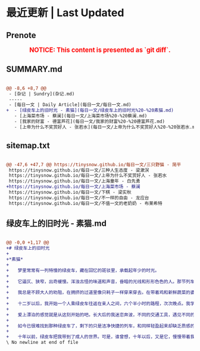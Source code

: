 # 最近更新 | Last Updated

## Prenote

<p style="font-size: larger; font-weight: bold; color: red; text-align: center;">NOTICE: This content is presented as `git diff`.</p>

## SUMMARY.md

```diff

@@ -8,6 +8,7 @@
 - [杂记 | Sundry](杂记.md)
 -----
 - [每日一文 | Daily Article](每日一文/每日一文.md)
+  - [绿皮车上的旧时光 - 素猫](每日一文/绿皮车上的旧时光%20-%20素猫.md)
   - [上海菜市场 - 蔡澜](每日一文/上海菜市场%20-%20蔡澜.md)
   - [我家的财富 - 德富芦花](每日一文/我家的财富%20-%20德富芦花.md)
   - [上帝为什么不奖赏好人 - 张若水](每日一文/上帝为什么不奖赏好人%20-%20张若水.md)
```

## sitemap.txt

```diff

@@ -47,6 +47,7 @@ https://tinysnow.github.io/每日一文/三只野猫 - 简平
 https://tinysnow.github.io/每日一文/三种人生态度 - 梁漱溟
 https://tinysnow.github.io/每日一文/上帝为什么不奖赏好人 - 张若水
 https://tinysnow.github.io/每日一文/上海童年 - 白先勇
+https://tinysnow.github.io/每日一文/上海菜市场 - 蔡澜
 https://tinysnow.github.io/每日一文/下棋 - 梁实秋
 https://tinysnow.github.io/每日一文/不一样的自由 - 龙应台
 https://tinysnow.github.io/每日一文/不值一文的老奶奶 - 布莱希特
```

## 绿皮车上的旧时光 - 素猫.md

```diff

@@ -0,0 +1,17 @@
+# 绿皮车上的旧时光
+
+*素猫*
+
+　　梦里常常有一列特慢的绿皮车，藏在回忆的斑驳里，承载起年少的时光。
+
+　　它逼仄、狭窄，出奇缓慢。浑浊古怪的味道和声音，昏暗的光线和形形色色的人。那节列车上，有脱了鞋喝酒打扑克聊天的、看杂志睡觉的、给婴儿喂奶的，还有过一个送客上车却被滞留在车上无奈抽烟的胖子。
+
+　　我总是不顾大人的劝阻，在拥挤的过道里像只耗子一样穿来穿去。在带着鸡和新鲜蔬菜的婆婆那里讨要一只梨。趴在一个孕妇阿姨肚子上听小宝宝的声音。那是一个微缩而直接的世界，挟裹着活色生香朝毫无防备的小小的我，扑面而来。毫无疑问，我人生中重要的几次瞬间成长，有几次，就是在这里完成的。
+
+　　十二岁以后，我开始一个人乘绿皮车往返在亲人之间，六个半小时的路程，次次晚点。我学会把自己放在角落里，饶有趣味地看车上的人群。第一次的独自旅程，有一个男人，满面胡茬地坐我身旁，额头处仿佛还有道疤痕。我紧张得想哭，从头到尾身体紧紧贴着车厢。他香甜地睡了一路，醒过来却和善地摸摸我的头，变魔术一样掏出一只大大泡泡糖。我剥开吃了，吐出来的泡泡又大又软，轻得可以飞。
+
+　　爱上漂泊的感觉就是从这刻开始的吧。长大后的我迷恋奔波，不同的交通工具，遇见不同的人和事。这是最美丽的部分，谁也不知道，前方等着我们的是什么。
+
+　　如今已很难找到那种绿皮车了，剩下的只是洁净快捷的列车，和同样轻盈起来却缺乏质感的旅人，找不到骨子里的亲近。很多次我站在车站发呆，很多年里，我一直与那个不可避免要长大和遗忘的自己固执对峙。
+
+　　十年以前，绿皮车把我带到了成人的世界。可是，谁曾想，十年以后，又是它，慢慢带着我驶回起点。
\ No newline at end of file
```
